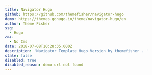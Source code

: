 ```yaml
---
title: Navigator Hugo
github: https://github.com/themefisher/navigator-hugo
demo: https://themes.gohugo.io/theme/navigator-hugo/en
author: Theme Fisher
ssg:
  - Hugo
cms:
  - No Cms
date: 2018-07-08T10:28:35.000Z
description: 'Navigator Template Hugo Version by themefisher . '
stale: false
disabled: true
disabled_reason: demo url not found
---
```


